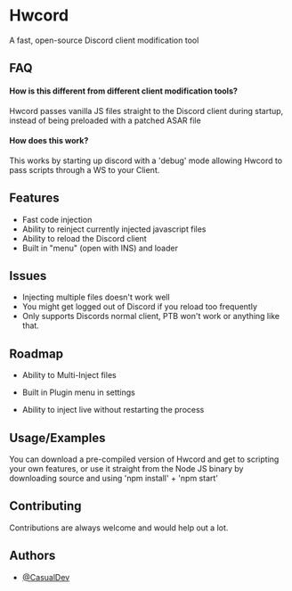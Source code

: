 
# Hwcord

A fast, open-source Discord client modification tool

## FAQ

#### How is this different from different client modification tools?

Hwcord passes vanilla JS files straight to the Discord client during startup, instead of being preloaded with a patched ASAR file

#### How does this work?

This works by starting up discord with a 'debug' mode allowing Hwcord to pass scripts through a WS to your Client.

## Features

- Fast code injection
- Ability to reinject currently injected javascript files
- Ability to reload the Discord client
- Built in "menu" (open with INS) and loader

## Issues

- Injecting multiple files doesn't work well
- You might get logged out of Discord if you reload too frequently
- Only supports Discords normal client, PTB won't work or anything like that.

## Roadmap

- Ability to Multi-Inject files

- Built in Plugin menu in settings

- Ability to inject live without restarting the process


## Usage/Examples
You can download a pre-compiled version of Hwcord and get to scripting your own features, or use it straight from the Node JS binary by downloading source and using 'npm install' + 'npm start'


## Contributing

Contributions are always welcome and would help out a lot.

## Authors

- [@CasualDev](https://www.github.com/casualdevvv)

